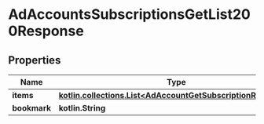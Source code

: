 
# AdAccountsSubscriptionsGetList200Response

## Properties
Name | Type | Description | Notes
------------ | ------------- | ------------- | -------------
**items** | [**kotlin.collections.List&lt;AdAccountGetSubscriptionResponse&gt;**](AdAccountGetSubscriptionResponse.md) |  | 
**bookmark** | **kotlin.String** |  |  [optional]



